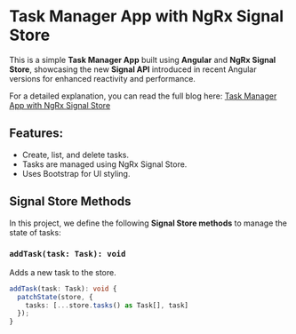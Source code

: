 # Task Manager App with NgRx Signal Store

This is a simple **Task Manager App** built using **Angular** and **NgRx Signal Store**, showcasing the new **Signal API** introduced in recent Angular versions for enhanced reactivity and performance.

For a detailed explanation, you can read the full blog here: [Task Manager App with NgRx Signal Store](https://ahmedrebai.medium.com/task-manager-app-with-ngrx-signal-store-%EF%B8%8F-2cc4bd551c1d)

## Features:
- Create, list, and delete tasks.
- Tasks are managed using NgRx Signal Store.
- Uses Bootstrap for UI styling.

## Signal Store Methods

In this project, we define the following **Signal Store methods** to manage the state of tasks:

### `addTask(task: Task): void`
Adds a new task to the store.

```ts
addTask(task: Task): void {
  patchState(store, {
    tasks: [...store.tasks() as Task[], task]
  });
}
